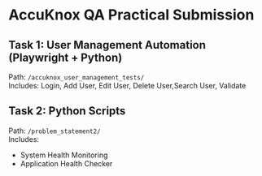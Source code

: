 # AccuKnox QA Practical Submission

## Task 1: User Management Automation (Playwright + Python)
Path: `/accuknox_user_management_tests/`  
Includes: Login, Add User, Edit User, Delete User,Search User, Validate

## Task 2: Python Scripts
Path: `/problem_statement2/`  
Includes:
- System Health Monitoring
- Application Health Checker

